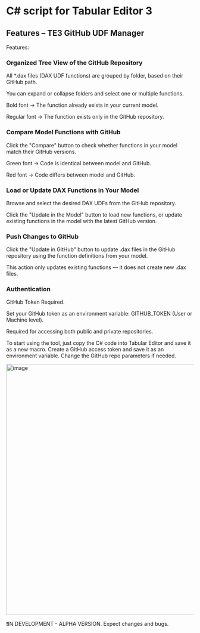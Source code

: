 # C# script for Tabular Editor 3

## Features – TE3 GitHub UDF Manager

 Features:

 ### Organized Tree View of the GitHub Repository

  All *.dax files (DAX UDF functions) are grouped by folder, based on their GitHub path.
  
  You can expand or collapse folders and select one or multiple functions.

  Bold font → The function already exists in your current model.
  
  Regular font → The function exists only in the GitHub repository.

### Compare Model Functions with GitHub

  Click the "Compare" button to check whether functions in your model match their GitHub versions.
  
  Green font → Code is identical between model and GitHub.
  
  Red font → Code differs between model and GitHub.

### Load or Update DAX Functions in Your Model

  Browse and select the desired DAX UDFs from the GitHub repository.
  
  Click the "Update in the Model" button to load new functions, or update existing functions in the model with the latest GitHub version.

### Push Changes to GitHub

  Click the "Update in GitHub" button to update .dax files in the GitHub repository using the function definitions from your model.
  
  This action only updates existing functions — it does not create new .dax files.

### Authentication
 
   GitHub Token Required.

  Set your GitHub token as an environment variable: GITHUB_TOKEN (User or Machine level).
  
  Required for accessing both public and private repositories.

  To start using the tool, just copy the C# code into Tabular Editor and save it as a new macro. Create a GitHub access token and save it as an environment variable. Change the GitHub repo parameters if needed.

  <img width="686" height="673" alt="image" src="https://github.com/user-attachments/assets/1fd586fd-fbb6-4fe7-941d-a6437027db14" />

  
  ❗IN DEVELOPMENT - ALPHA VERSION. Expect changes and bugs.


